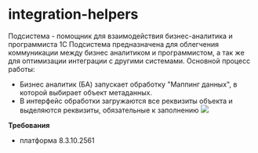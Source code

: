 # integration-helpers
Подсистема - помощник для взаимодействия бизнес-аналитика и программиста 1С
Подсистема предназначена для облегчения коммуникации между бизнес аналитиком и программистом, а так же для оптимизации интеграции с другими системами. 
Основной процесс работы:

 - Бизнес аналитик (БА) запускает обработку "Маппинг данных", в которой выбирает объект метаданных.
 - В интерфейс обработки загружаются все реквизиты объекта и выделяются реквизиты, обязательные к заполнению
![](https://lh3.googleusercontent.com/elt0Ofjz-VTQBsv7MRvH9q8KN-CHmcyaJpGpBDUxjWg73dzYZksNmVUipB3MF1Q_CB6jd8TWs1V3)



**Требования**
 - платформа 8.3.10.2561
 
